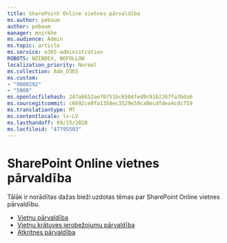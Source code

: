 ```yaml
---
title: SharePoint Online vietnes pārvaldība
ms.author: pebaum
author: pebaum
manager: mnirkhe
ms.audience: Admin
ms.topic: article
ms.service: o365-administration
ROBOTS: NOINDEX, NOFOLLOW
localization_priority: Normal
ms.collection: Adm_O365
ms.custom:
- "9000292"
- "5808"
ms.openlocfilehash: 247a8652ae70751bc6504fed9c91b2267fa3bda6
ms.sourcegitcommit: c6692ce0fa1358ec3529e59ca0ecdfdea4cdc759
ms.translationtype: MT
ms.contentlocale: lv-LV
ms.lasthandoff: 09/15/2020
ms.locfileid: "47795503"
---
```

# <a name="sharepoint-online-site-management"></a>SharePoint Online vietnes pārvaldība

Tālāk ir norādītas dažas bieži uzdotas tēmas par SharePoint Online vietnes pārvaldību.

- [Vietņu pārvaldība](https://docs.microsoft.com/sharepoint/manage-sites-in-new-admin-center)
- [Vietņu krātuves ierobežojumu pārvaldība](https://docs.microsoft.com/sharepoint/manage-site-collection-storage-limits)
- [Atkritnes pārvaldība](https://support.microsoft.com/office/8a6c2198-910e-42dc-9a9c-bc5bc4f327da)